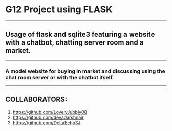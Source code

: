 # G12 Project using FLASK
-----------------
## Usage of flask and sqlite3 featuring a website with a chatbot, chatting server room and a market.
-----------------
### A model website for buying in market and discussing using the chat room server or with the chatbot itself.
-----------------
## COLLABORATORS:
1. https://github.com/LovelyJubbly08
2. https://github.com/devadarshnair
3. https://github.com/DeltaEcho3J
